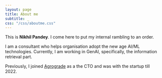 ```yaml
---
layout: page
title: About me
subtitle: _
css: "/css/aboutme.css"
---
```

<div id="aboutme-section">

<p class="about-text">
  <span class="fa fa-star about-icon"></span>
  This is <b>Nikhil Pandey</b>. I come here to put my internal rambling to an order. 
</p> 


<p class="about-text">
  <span class="fa fa-briefcase about-icon"></span>
  I am a consultant who helps organisation adopt the new age AI/ML technologies. Currently, I am working in GenAI, specifically, the information retrieval part.   
</p>



<p class="about-text">
  <span class="fa fa-briefcase about-icon"></span>
  Previously, I joined <a href="https://www.agrograde.com/" target="_blank" rel="noopener noreferrer">Agrograde</a> as a the CTO and was with the startup till 2022.  
</p>

